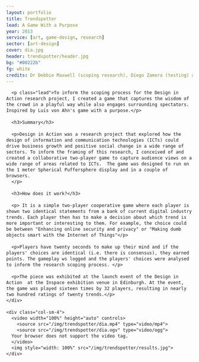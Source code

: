 ```yaml
---
layout: portfolio
title: Trendspotter
lead: A Game With a Purpose
year: 2013
service: [art, game-design, research]
sector: [art-design]
cover: dia.jpg
header: trendspotter/header.jpg
bg: "#00222b"
fg: white
credits: Dr Debbie Maxwell (scoping research), Diego Zamora (testing) and Pufferfish (spherical display company).
---
```



  <div class="row">
    <div class="col-sm-8">

      <p class="lead">To inform the scoping process for the Design in Action research project, I created a game that captures the wisdom of the crowd in a playful way while also engages surrounding spectators. Inspired by Luis von Ahn's game with a purpose.</p>
      
      <h3>Summary</h3>
      
      <p>Design in Action was a research project that explored how the design of information and communication technologies (ICTs) could drive business growth and positive social change in a wide range of sectors. To inform the framing of this research, I conceived of and created a collaborative two-player game to capture audience views on a wide range of areas related to ICTs.  The game was designed to run on the 1 meter Spherical Puffersphere display and in a couple of browsers.
      </p>
      
      <h3>How does it work?</h3>

      <p> It is a simple two-player cooperative game where each player is shown two identical statements from a bank of current digital industry trends. Each player then has to make a decision about which trend is more important or interesting to them. For example, the choice could be between "Enhancing online security and privacy" or "Making dumb objects smart with the Internet of Things"</p>

      <p>Players have twenty seconds to make up their mind and if the players' choices are identical (i.e. there is consensus), they earned points. The gameplay ws logged and the players' choices were analysed to inform the research scoping process. </p>

      <p>The piece was exhibited at the launch event of the Design in Action  at the Inspace exhibition venue in Edinburgh. At the event, the game was played sixteen times by 32 players, resulting in nearly two hundred ratings of twenty trends.</p>
    </div>

    <div class="col-sm-4">
      <video width="100%" height="auto" controls>
        <source src="/img/trendspotter/dia.mp4" type="video/mp4">
        <source src="/img/trendspotter/dia.ogv" type="video/ogg">
      Your browser does not support the video tag.
      </video> 
      <img style="width: 100%" src="/img/trendspotter/results.jpg">
    </div>
  </div>